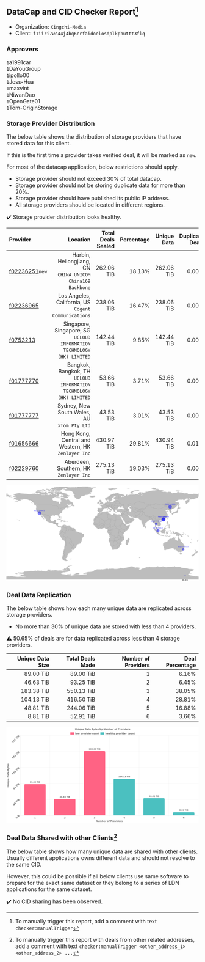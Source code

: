 ## DataCap and CID Checker Report[^1]
 - Organization: `Xingchi-Media`
 - Client: `f1iiri7wc44j4bq6crfaidoelosdplkpbuttt3flq`
### Approvers
`1`a1991car<br/>`1`DaYouGroup<br/>`1`ipollo00<br/>`1`Joss-Hua<br/>`1`maxvint<br/>`1`NiwanDao<br/>`1`OpenGate01<br/>`1`Tom-OriginStorage

### Storage Provider Distribution
The below table shows the distribution of storage providers that have stored data for this client.

If this is the first time a provider takes verified deal, it will be marked as `new`.

For most of the datacap application, below restrictions should apply.
 - Storage provider should not exceed 30% of total datacap.
 - Storage provider should not be storing duplicate data for more than 20%.
 - Storage provider should have published its public IP address.
 - All storage providers should be located in different regions.

✔️ Storage provider distribution looks healthy.

| Provider                                                    |                                                                  Location | Total Deals Sealed | Percentage | Unique Data | Duplicate Deals |
| :---------------------------------------------------------- | ------------------------------------------------------------------------: | -----------------: | ---------: | ----------: | --------------: |
| [f02236251](https://filfox.info/en/address/f02236251)`new`  |             Harbin, Heilongjiang, CN<br/>`CHINA UNICOM China169 Backbone` |         262.06 TiB |     18.13% |  262.06 TiB |           0.00% |
| [f02236965](https://filfox.info/en/address/f02236965)       |                   Los Angeles, California, US<br/>`Cogent Communications` |         238.06 TiB |     16.47% |  238.06 TiB |           0.00% |
| [f0753213](https://filfox.info/en/address/f0753213)         | Singapore, Singapore, SG<br/>`UCLOUD INFORMATION TECHNOLOGY (HK) LIMITED` |         142.44 TiB |      9.85% |  142.44 TiB |           0.00% |
| [f01777770](https://filfox.info/en/address/f01777770)       |     Bangkok, Bangkok, TH<br/>`UCLOUD INFORMATION TECHNOLOGY (HK) LIMITED` |          53.66 TiB |      3.71% |   53.66 TiB |           0.00% |
| [f01777777](https://filfox.info/en/address/f01777777)       |                            Sydney, New South Wales, AU<br/>`xTom Pty Ltd` |          43.53 TiB |      3.01% |   43.53 TiB |           0.00% |
| [f01656666](https://filfox.info/en/address/f01656666)       |                     Hong Kong, Central and Western, HK<br/>`Zenlayer Inc` |         430.97 TiB |     29.81% |  430.94 TiB |           0.01% |
| [f02229760](https://filfox.info/en/address/f02229760)       |                                 Aberdeen, Southern, HK<br/>`Zenlayer Inc` |         275.13 TiB |     19.03% |  275.13 TiB |           0.00% |

<img src="https://raw.githubusercontent.com/data-preservation-programs/filplus-checker-assets/main/filecoin-project/filecoin-plus-large-datasets/issues/1052/1692156317686.png"/>

### Deal Data Replication
The below table shows how each many unique data are replicated across storage providers.

- No more than 30% of unique data are stored with less than 4 providers.

⚠️ 50.65% of deals are for data replicated across less than 4 storage providers.

| Unique Data Size | Total Deals Made | Number of Providers | Deal Percentage |
| ---------------: | ---------------: | ------------------: | --------------: |
|        89.00 TiB |        89.00 TiB |                   1 |           6.16% |
|        46.63 TiB |        93.25 TiB |                   2 |           6.45% |
|       183.38 TiB |       550.13 TiB |                   3 |          38.05% |
|       104.13 TiB |       416.50 TiB |                   4 |          28.81% |
|        48.81 TiB |       244.06 TiB |                   5 |          16.88% |
|         8.81 TiB |        52.91 TiB |                   6 |           3.66% |

<img src="https://raw.githubusercontent.com/data-preservation-programs/filplus-checker-assets/main/filecoin-project/filecoin-plus-large-datasets/issues/1052/1692156318794.png"/>

### Deal Data Shared with other Clients[^3]
The below table shows how many unique data are shared with other clients.
Usually different applications owns different data and should not resolve to the same CID.

However, this could be possible if all below clients use same software to prepare for the exact same dataset or they belong to a series of LDN applications for the same dataset.

✔️ No CID sharing has been observed.

[^1]: To manually trigger this report, add a comment with text `checker:manualTrigger`

[^2]: Deals from those addresses are combined into this report as they are specified with `checker:manualTrigger`

[^3]: To manually trigger this report with deals from other related addresses, add a comment with text `checker:manualTrigger <other_address_1> <other_address_2> ...`
